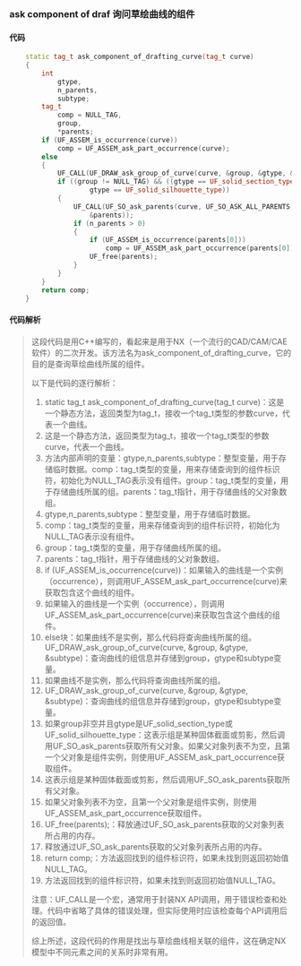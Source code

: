 ### ask component of draf 询问草绘曲线的组件

#### 代码

```cpp
    static tag_t ask_component_of_drafting_curve(tag_t curve)  
    {  
        int  
            gtype,  
            n_parents,  
            subtype;  
        tag_t  
            comp = NULL_TAG,  
            group,  
            *parents;  
        if (UF_ASSEM_is_occurrence(curve))  
            comp = UF_ASSEM_ask_part_occurrence(curve);  
        else  
        {  
            UF_CALL(UF_DRAW_ask_group_of_curve(curve, &group, &gtype, &subtype));  
            if ((group != NULL_TAG) && ((gtype == UF_solid_section_type) ||  
                    gtype == UF_solid_silhouette_type))  
            {  
                UF_CALL(UF_SO_ask_parents(curve, UF_SO_ASK_ALL_PARENTS, &n_parents,  
                    &parents));  
                if (n_parents > 0)  
                {  
                    if (UF_ASSEM_is_occurrence(parents[0]))  
                        comp = UF_ASSEM_ask_part_occurrence(parents[0]);  
                    UF_free(parents);  
                }  
            }  
        }  
        return comp;  
    }

```

#### 代码解析

> 这段代码是用C++编写的，看起来是用于NX（一个流行的CAD/CAM/CAE软件）的二次开发。该方法名为ask_component_of_drafting_curve，它的目的是查询草绘曲线所属的组件。
>
> 以下是代码的逐行解析：
>
> 1. static tag_t ask_component_of_drafting_curve(tag_t curve)：这是一个静态方法，返回类型为tag_t，接收一个tag_t类型的参数curve，代表一个曲线。
> 2. 这是一个静态方法，返回类型为tag_t，接收一个tag_t类型的参数curve，代表一个曲线。
> 3. 方法内部声明的变量：gtype,n_parents,subtype：整型变量，用于存储临时数据。comp：tag_t类型的变量，用来存储查询到的组件标识符，初始化为NULL_TAG表示没有组件。group：tag_t类型的变量，用于存储曲线所属的组。parents：tag_t指针，用于存储曲线的父对象数组。
> 4. gtype,n_parents,subtype：整型变量，用于存储临时数据。
> 5. comp：tag_t类型的变量，用来存储查询到的组件标识符，初始化为NULL_TAG表示没有组件。
> 6. group：tag_t类型的变量，用于存储曲线所属的组。
> 7. parents：tag_t指针，用于存储曲线的父对象数组。
> 8. if (UF_ASSEM_is_occurrence(curve))：如果输入的曲线是一个实例（occurrence），则调用UF_ASSEM_ask_part_occurrence(curve)来获取包含这个曲线的组件。
> 9. 如果输入的曲线是一个实例（occurrence），则调用UF_ASSEM_ask_part_occurrence(curve)来获取包含这个曲线的组件。
> 10. else块：如果曲线不是实例，那么代码将查询曲线所属的组。UF_DRAW_ask_group_of_curve(curve, &group, &gtype, &subtype)：查询曲线的组信息并存储到group，gtype和subtype变量。
> 11. 如果曲线不是实例，那么代码将查询曲线所属的组。
> 12. UF_DRAW_ask_group_of_curve(curve, &group, &gtype, &subtype)：查询曲线的组信息并存储到group，gtype和subtype变量。
> 13. 如果group非空并且gtype是UF_solid_section_type或UF_solid_silhouette_type：这表示组是某种固体截面或剪影，然后调用UF_SO_ask_parents获取所有父对象。如果父对象列表不为空，且第一个父对象是组件实例，则使用UF_ASSEM_ask_part_occurrence获取组件。
> 14. 这表示组是某种固体截面或剪影，然后调用UF_SO_ask_parents获取所有父对象。
> 15. 如果父对象列表不为空，且第一个父对象是组件实例，则使用UF_ASSEM_ask_part_occurrence获取组件。
> 16. UF_free(parents);：释放通过UF_SO_ask_parents获取的父对象列表所占用的内存。
> 17. 释放通过UF_SO_ask_parents获取的父对象列表所占用的内存。
> 18. return comp;：方法返回找到的组件标识符，如果未找到则返回初始值NULL_TAG。
> 19. 方法返回找到的组件标识符，如果未找到则返回初始值NULL_TAG。
>
> 注意：UF_CALL是一个宏，通常用于封装NX API调用，用于错误检查和处理。代码中省略了具体的错误处理，但实际使用时应该检查每个API调用后的返回值。
>
> 综上所述，这段代码的作用是找出与草绘曲线相关联的组件，这在确定NX模型中不同元素之间的关系时非常有用。
>
